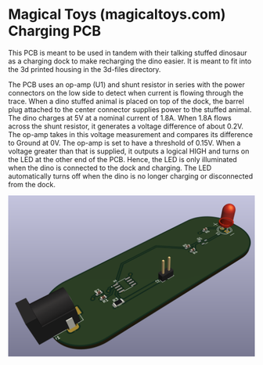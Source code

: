 # Magical Toys (magicaltoys.com) Charging PCB

This PCB is meant to be used in tandem with their talking stuffed dinosaur as a charging dock to make recharging the dino easier. It is meant to fit into the 3d printed housing in the 3d-files directory.

The PCB uses an op-amp (U1) and shunt resistor in series with the power connectors on the low side to detect when current is flowing through the trace. When a dino stuffed animal is placed on top of the dock, the barrel plug attached to the center connector supplies power to the stuffed animal. The dino charges at 5V at a nominal current of 1.8A. When 1.8A flows across the shunt resistor, it generates a voltage difference of about 0.2V. The op-amp takes in this voltage measurement and compares its difference to Ground at 0V. The op-amp is set to have a threshold of 0.15V. When a voltage greater than that is supplied, it outputs a logical HIGH and turns on the LED at the other end of the PCB. Hence, the LED is only illuminated when the dino is connected to the dock and charging. The LED automatically turns off when the dino is no longer charging or disconnected from the dock.

![Image-of-PCB](/rev1-pcb-pic.png)
